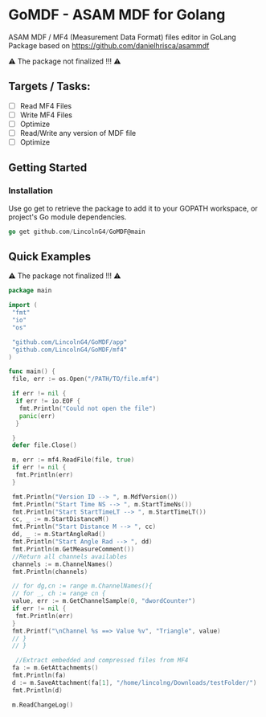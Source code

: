 # GoMDF - ASAM MDF for Golang
ASAM MDF / MF4 (Measurement Data Format) files editor in GoLang
Package based on <https://github.com/danielhrisca/asammdf>

⚠️ The package not finalized   !!! ⚠️

## **Targets / Tasks**:
- [ ] Read MF4 Files
- [ ] Write MF4 Files
- [ ] Optimize  
- [ ] Read/Write any version of MDF file  
- [ ] Optimize  

## Getting Started

### Installation  

Use go get to retrieve the package to add it to your GOPATH workspace, or project's Go module dependencies.

```go
go get github.com/LincolnG4/GoMDF@main
```

## Quick Examples

⚠️ The package not finalized !!! ⚠️

```go
package main

import (
 "fmt"
 "io"
 "os"

 "github.com/LincolnG4/GoMDF/app"
 "github.com/LincolnG4/GoMDF/mf4"
)

func main() {
 file, err := os.Open("/PATH/TO/file.mf4")

 if err != nil {
  if err != io.EOF {
   fmt.Println("Could not open the file")
   panic(err)
  }

 }
 defer file.Close()

 m, err := mf4.ReadFile(file, true)
 if err != nil {
  fmt.Println(err)
 }

 fmt.Println("Version ID --> ", m.MdfVersion())
 fmt.Println("Start Time NS --> ", m.StartTimeNs())
 fmt.Println("Start StartTimeLT --> ", m.StartTimeLT())
 cc, _ := m.StartDistanceM()
 fmt.Println("Start Distance M --> ", cc)
 dd, _ := m.StartAngleRad()
 fmt.Println("Start Angle Rad --> ", dd)
 fmt.Println(m.GetMeasureComment())
 //Return all channels availables
 channels := m.ChannelNames()
 fmt.Println(channels)

 // for dg,cn := range m.ChannelNames(){
 // for _, ch := range cn {
 value, err := m.GetChannelSample(0, "dwordCounter")
 if err != nil {
  fmt.Println(err)
 }
 fmt.Printf("\nChannel %s ==> Value %v", "Triangle", value)
 // }
 // }

  //Extract embedded and compressed files from MF4
 fa := m.GetAttachmemts()
 fmt.Println(fa)
 d := m.SaveAttachment(fa[1], "/home/lincolng/Downloads/testFolder/")
 fmt.Println(d)

 m.ReadChangeLog()

```
